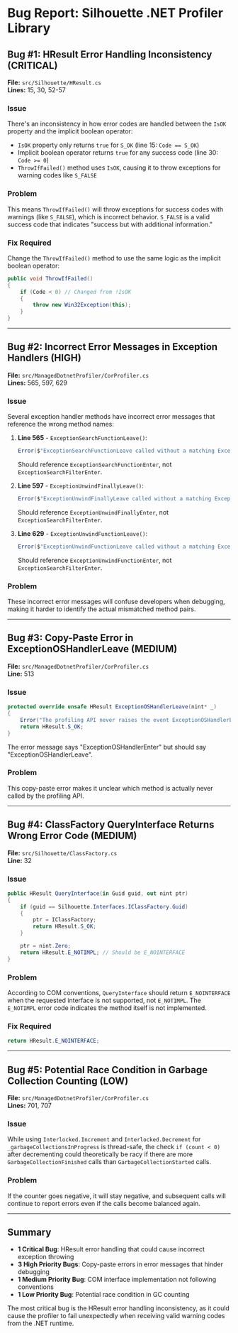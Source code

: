 # Bug Report: Silhouette .NET Profiler Library

## Bug #1: HResult Error Handling Inconsistency (CRITICAL)
**File:** `src/Silhouette/HResult.cs`  
**Lines:** 15, 30, 52-57

### Issue
There's an inconsistency in how error codes are handled between the `IsOK` property and the implicit boolean operator:

- `IsOK` property only returns `true` for `S_OK` (line 15: `Code == S_OK`)
- Implicit boolean operator returns `true` for any success code (line 30: `Code >= 0`)
- `ThrowIfFailed()` method uses `IsOK`, causing it to throw exceptions for warning codes like `S_FALSE`

### Problem
This means `ThrowIfFailed()` will throw exceptions for success codes with warnings (like `S_FALSE`), which is incorrect behavior. `S_FALSE` is a valid success code that indicates "success but with additional information."

### Fix Required
Change the `ThrowIfFailed()` method to use the same logic as the implicit boolean operator:

```csharp
public void ThrowIfFailed()
{
    if (Code < 0) // Changed from !IsOK
    {
        throw new Win32Exception(this);
    }
}
```

---

## Bug #2: Incorrect Error Messages in Exception Handlers (HIGH)
**File:** `src/ManagedDotnetProfiler/CorProfiler.cs`  
**Lines:** 565, 597, 629

### Issue
Several exception handler methods have incorrect error messages that reference the wrong method names:

1. **Line 565** - `ExceptionSearchFunctionLeave()`:
   ```csharp
   Error($"ExceptionSearchFunctionLeave called without a matching ExceptionSearchFilterEnter");
   ```
   Should reference `ExceptionSearchFunctionEnter`, not `ExceptionSearchFilterEnter`.

2. **Line 597** - `ExceptionUnwindFinallyLeave()`:
   ```csharp
   Error($"ExceptionUnwindFinallyLeave called without a matching ExceptionSearchFilterEnter");
   ```
   Should reference `ExceptionUnwindFinallyEnter`, not `ExceptionSearchFilterEnter`.

3. **Line 629** - `ExceptionUnwindFunctionLeave()`:
   ```csharp
   Error($"ExceptionUnwindFunctionLeave called without a matching ExceptionSearchFilterEnter");
   ```
   Should reference `ExceptionUnwindFunctionEnter`, not `ExceptionSearchFilterEnter`.

### Problem
These incorrect error messages will confuse developers when debugging, making it harder to identify the actual mismatched method pairs.

---

## Bug #3: Copy-Paste Error in ExceptionOSHandlerLeave (MEDIUM)
**File:** `src/ManagedDotnetProfiler/CorProfiler.cs`  
**Line:** 513

### Issue
```csharp
protected override unsafe HResult ExceptionOSHandlerLeave(nint* _)
{
    Error("The profiling API never raises the event ExceptionOSHandlerEnter");
    return HResult.S_OK;
}
```

The error message says "ExceptionOSHandlerEnter" but should say "ExceptionOSHandlerLeave".

### Problem
This copy-paste error makes it unclear which method is actually never called by the profiling API.

---

## Bug #4: ClassFactory QueryInterface Returns Wrong Error Code (MEDIUM)
**File:** `src/Silhouette/ClassFactory.cs`  
**Line:** 32

### Issue
```csharp
public HResult QueryInterface(in Guid guid, out nint ptr)
{
    if (guid == Silhouette.Interfaces.IClassFactory.Guid)
    {
        ptr = IClassFactory;
        return HResult.S_OK;
    }

    ptr = nint.Zero;
    return HResult.E_NOTIMPL; // Should be E_NOINTERFACE
}
```

### Problem
According to COM conventions, `QueryInterface` should return `E_NOINTERFACE` when the requested interface is not supported, not `E_NOTIMPL`. The `E_NOTIMPL` error code indicates the method itself is not implemented.

### Fix Required
```csharp
return HResult.E_NOINTERFACE;
```

---

## Bug #5: Potential Race Condition in Garbage Collection Counting (LOW)
**File:** `src/ManagedDotnetProfiler/CorProfiler.cs`  
**Lines:** 701, 707

### Issue
While using `Interlocked.Increment` and `Interlocked.Decrement` for `_garbageCollectionsInProgress` is thread-safe, the check `if (count < 0)` after decrementing could theoretically be racy if there are more `GarbageCollectionFinished` calls than `GarbageCollectionStarted` calls.

### Problem
If the counter goes negative, it will stay negative, and subsequent calls will continue to report errors even if the calls become balanced again.

---

## Summary
- **1 Critical Bug**: HResult error handling that could cause incorrect exception throwing
- **3 High Priority Bugs**: Copy-paste errors in error messages that hinder debugging
- **1 Medium Priority Bug**: COM interface implementation not following conventions
- **1 Low Priority Bug**: Potential race condition in GC counting

The most critical bug is the HResult error handling inconsistency, as it could cause the profiler to fail unexpectedly when receiving valid warning codes from the .NET runtime.